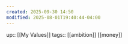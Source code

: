 ```yaml
---
created: 2025-09-30 14:50
modified: 2025-08-01T19:40:44-04:00
---
```

up:: [[My Values]]
tags:: [[ambition]] [[money]]

<!--
Define the behaviors that align with this value. These actions will guide you back, when you fall off track. Be sure to include the “why” behind each. -->


